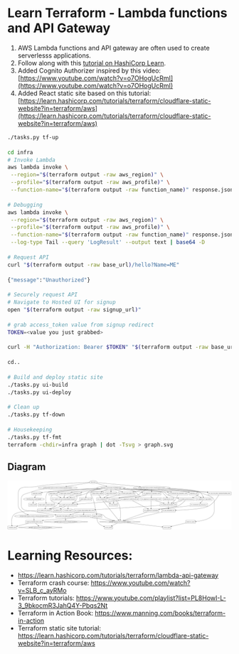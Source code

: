 # Learn Terraform - Lambda functions and API Gateway

1. AWS Lambda functions and API gateway are often used to create serverlesss
applications.
1. Follow along with this [tutorial on HashiCorp Learn](https://learn.hashicorp.com/tutorials/terraform/lambda-api-gateway?in=terraform/aws).
1. Added Cognito Authorizer inspired by this video:
[https://www.youtube.com/watch?v=o7OHogUcRmI](https://www.youtube.com/watch?v=o7OHogUcRmI)
1. Added React static site based on this tutorial: [https://learn.hashicorp.com/tutorials/terraform/cloudflare-static-website?in=terraform/aws](https://learn.hashicorp.com/tutorials/terraform/cloudflare-static-website?in=terraform/aws)

```bash
./tasks.py tf-up

cd infra
# Invoke Lambda
aws lambda invoke \
 --region="$(terraform output -raw aws_region)" \
 --profile="$(terraform output -raw aws_profile)" \
 --function-name="$(terraform output -raw function_name)" response.json

# Debugging
aws lambda invoke \
 --region="$(terraform output -raw aws_region)" \
 --profile="$(terraform output -raw aws_profile)" \
 --function-name="$(terraform output -raw function_name)" response.json \
 --log-type Tail --query 'LogResult' --output text | base64 -D

# Request API
curl "$(terraform output -raw base_url)/hello?Name=ME"

{"message":"Unauthorized"}

# Securely request API
# Navigate to Hosted UI for signup
open "$(terraform output -raw signup_url)"

# grab access_token value from signup redirect
TOKEN=<value you just grabbed>

curl -H "Authorization: Bearer $TOKEN" "$(terraform output -raw base_url)/hello?Name=ME"

cd..

# Build and deploy static site
./tasks.py ui-build
./tasks.py ui-deploy

# Clean up
./tasks.py tf-down

# Housekeeping
./tasks.py tf-fmt
terraform -chdir=infra graph | dot -Tsvg > graph.svg
```

## Diagram

![architecture diagram](graph.svg)

# Learning Resources:

 - https://learn.hashicorp.com/tutorials/terraform/lambda-api-gateway
 - Terraform crash course: https://www.youtube.com/watch?v=SLB_c_ayRMo
 - Terraform tutorials: https://www.youtube.com/playlist?list=PL8HowI-L-3_9bkocmR3JahQ4Y-Pbqs2Nt
 - Terraform in Action Book: https://www.manning.com/books/terraform-in-action
 - Terraform static site tutorial: https://learn.hashicorp.com/tutorials/terraform/cloudflare-static-website?in=terraform/aws
